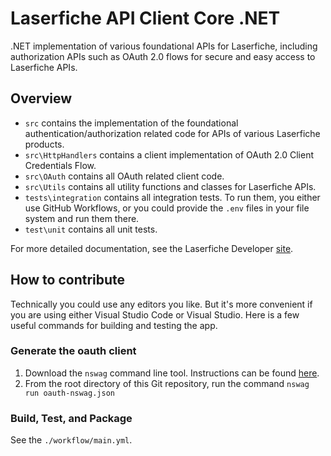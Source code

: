 # Laserfiche API Client Core .NET
.NET implementation of various foundational APIs for Laserfiche, including authorization APIs such as OAuth 2.0 flows for secure and easy access to Laserfiche APIs.

## Overview
- `src` contains the implementation of the foundational authentication/authorization related code for APIs of various Laserfiche products.
- `src\HttpHandlers` contains a client implementation of OAuth 2.0 Client Credentials Flow.
- `src\OAuth` contains all OAuth related client code.
- `src\Utils` contains all utility functions and classes for Laserfiche APIs.
- `tests\integration` contains all integration tests. To run them, you either use GitHub Workflows, or you could provide the `.env` files in your file system and run them there.
- `test\unit` contains all unit tests.

For more detailed documentation, see the Laserfiche Developer [site](https://developer.laserfiche.com/guide_oauth-service.html).

## How to contribute
Technically you could use any editors you like. But it's more convenient if you are using either Visual Studio Code or Visual Studio. Here is a few useful commands for building and testing the app.

### Generate the oauth client
1. Download the `nswag` command line tool. Instructions can be found [here](https://github.com/RicoSuter/NSwag/wiki/CommandLine).
2. From the root directory of this Git repository, run the command `nswag run oauth-nswag.json`


### Build, Test, and Package

See the `./workflow/main.yml`.
